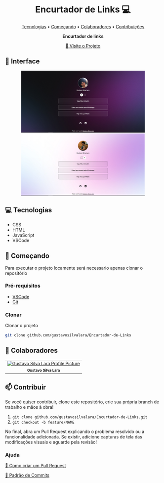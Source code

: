 <h1 align="center" style="font-weight: bold;">Encurtador de Links 💻</h1>

<p align="center">
 <a href="#tech">Tecnologias</a> • 
 <a href="#started">Começando</a> • 
  <a href="#colab">Colaboradores</a> •
 <a href="#contribute">Contribuições</a>
</p>

<p align="center">
    <b>Encurtador de links</b>
</p>

<p align="center">
     <a href="https://gustavosilvalara.github.io/FrontEnd/" target="_blank">📱 Visite o Projeto</a>
</p>

<h2 id="layout">🎨 Interface</h2>

<p align="center">
    <img src="./Assets/Screenshot 2025-07-16 084405.png" alt="Image Example" width="400px">
    <img src="./Assets/Screenshot 2025-07-16 084431.png" alt="Image Example" width="400px">
</p>

<h2 id="technologies">💻 Tecnologias</h2>

- CSS
- HTML
- JavaScript
- VSCode

<h2 id="started">🚀 Começando</h2>

Para executar o projeto locamente será necessario apenas clonar o repositório

<h3>Pré-requisitos</h3>

- [VSCode](https://code.visualstudio.com/Download)
- [Git](https://git-scm.com/downloads)

<h3>Clonar</h3>

Clonar o projeto

```bash
git clone github.com/gustavosilvalara/Encurtador-de-Links
```


<h2 id="colab">🤝 Colaboradores</h2>

<table>
  <tr>
    <td align="center">
      <a href="#">
        <img src="https://avatars.githubusercontent.com/u/198003078?s=400&u=44bf08bb237f3776f78f5fe6be8d8e1a78bf8530&v=4" width="100px;" alt="Gustavo Silva Lara Profile Picture"/><br>
        <sub>
          <b>Gustavo Silva Lara</b>
        </sub>
      </a>
    </td>
  </tr>
</table>

<h2 id="contribute">📫 Contribuir</h2>

Se você quiser contribuir, clone este repositório, crie sua própria branch de trabalho e mãos à obra!

1. `git clone github.com/gustavosilvalara/Encurtador-de-Links.git`
2. `git checkout -b feature/NAME`

No final, abra um Pull Request explicando o problema resolvido ou a funcionalidade adicionada. Se existir, adicione capturas de tela das modificações visuais e aguarde pela revisão!

<h3>Ajuda</h3>

[📝 Como criar um Pull Request](https://www.atlassian.com/br/git/tutorials/making-a-pull-request)

[💾 Padrão de Commits](https://gist.github.com/joshbuchea/6f47e86d2510bce28f8e7f42ae84c716)